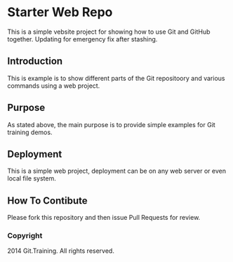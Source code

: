 # Starter Web Repo

This is a simple vebsite project for showing how to use Git and GitHub together. Updating for emergency fix after stashing.

## Introduction

This is example is to show different parts of the Git repositoory and various commands using a web project.

## Purpose

As stated above, the main purpose is to provide simple examples for Git training demos.

## Deployment

This is a simple web project, deployment can be on any web server or even local file system.

## How To Contibute

Please fork this repository and then issue Pull Requests for review.


### Copyright

2014 Git.Training. All rights reserved.